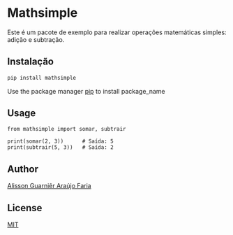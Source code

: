# Mathsimple

Este é um pacote de exemplo para realizar operações matemáticas simples: adição e subtração.

## Instalação

```bash
pip install mathsimple
```

Use the package manager [pip](https://pip.pypa.io/en/stable/) to install package_name

## Usage

```
from mathsimple import somar, subtrair

print(somar(2, 3))      # Saída: 5
print(subtrair(5, 3))   # Saída: 2
```

## Author
[Alisson Guarniêr Araújo Faria](https://github.com/alissonguarnier)

## License
[MIT](https://choosealicense.com/licenses/mit/)
